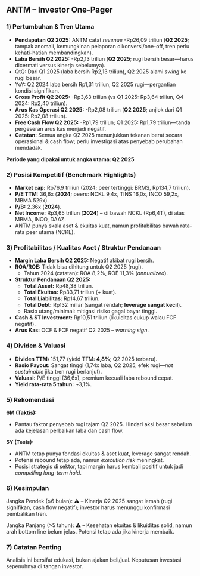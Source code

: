 ## ANTM – Investor One-Pager

### 1) Pertumbuhan & Tren Utama

- **Pendapatan Q2 2025:** ANTM catat *revenue* -Rp26,09 triliun (**Q2 2025**; tampak anomali, kemungkinan pelaporan dikonversi/one-off, tren perlu kehati-hatian membandingkan).
- **Laba Bersih Q2 2025:** -Rp2,13 triliun (**Q2 2025**; rugi bersih besar—harus dicermati versus kinerja sebelumya).
- QtQ: Dari Q1 2025 (laba bersih Rp2,13 triliun), Q2 2025 alami *swing* ke rugi besar.
- YoY: Q2 2024 laba bersih Rp1,31 triliun, Q2 2025 rugi—pergantian kondisi signifikan.
- **Gross Profit Q2 2025:** -Rp3,63 triliun (vs Q1 2025: Rp3,64 triliun, Q4 2024: Rp2,40 triliun).
- **Arus Kas Operasi Q2 2025:** -Rp2,08 triliun (**Q2 2025**; anjlok dari Q1 2025: Rp2,08 triliun).
- **Free Cash Flow Q2 2025:** -Rp1,79 triliun; Q1 2025: Rp1,79 triliun—tanda pergeseran arus kas menjadi negatif.
- **Catatan:** Semua angka Q2 2025 menunjukkan tekanan berat secara operasional & cash flow; perlu investigasi atas penyebab perubahan mendadak.

**Periode yang dipakai untuk angka utama: Q2 2025**

### 2) Posisi Kompetitif (Benchmark Highlights)

- **Market cap:** Rp76,9 triliun (2024; peer tertinggi: BRMS, Rp134,7 triliun).
- **P/E TTM:** 36,6x (**2024**; peers: NCKL 9,4x, TINS 16,0x, INCO 59,2x, MBMA 529x).
- **P/B:** 2.36x (**2024**).
- **Net Income:** Rp3,65 triliun (**2024**) – di bawah NCKL (Rp6,4T), di atas MBMA, INCO, DAAZ.
- ANTM punya skala aset & ekuitas kuat, namun profitabilitas bawah rata-rata peer utama (NCKL).

### 3) Profitabilitas / Kualitas Aset / Struktur Pendanaan

- **Margin Laba Bersih Q2 2025:** Negatif akibat rugi bersih.
- **ROA/ROE:** Tidak bisa dihitung untuk Q2 2025 (rugi).
    - Tahun 2024 (catatan): ROA 8,2%, ROE 11,3% (*annualized*).
- **Struktur Pendanaan Q2 2025:**
    - **Total Asset:** Rp48,38 triliun.
    - **Total Ekuitas:** Rp33,71 triliun (+ kuat).
    - **Total Liabilitas:** Rp14,67 triliun.
    - **Total Debt:** Rp132 miliar (sangat rendah; **leverage sangat kecil**).
    - Rasio utang/minimal: mitigasi risiko gagal bayar tinggi.
- **Cash & ST Investment:** Rp10,51 triliun (likuiditas cukup walau FCF negatif).
- **Arus Kas:** OCF & FCF negatif Q2 2025 – *warning sign*.

### 4) Dividen & Valuasi

- **Dividen TTM:** 151,77 (yield TTM: **4,8%**; Q2 2025 terbaru).
- **Rasio Payout:** Sangat tinggi (1,74x laba, Q2 2025, efek rugi—*not sustainable* jika tren rugi berlanjut).
- **Valuasi:** P/E tinggi (36,6x), premium kecuali laba rebound cepat.
- **Yield rata-rata 5 tahun:** ~3,1%.

### 5) Rekomendasi

**6M (Taktis):**
- Pantau faktor penyebab rugi tajam Q2 2025. Hindari aksi besar sebelum ada kejelasan perbaikan laba dan cash flow.

**5Y (Tesis):**
- ANTM tetap punya fondasi ekuitas & aset kuat, leverage sangat rendah.
- Potensi rebound tetap ada, namun *execution risk* meningkat.
- Posisi strategis di sektor, tapi margin harus kembali positif untuk jadi *compelling long-term hold*.

### 6) Kesimpulan

Jangka Pendek (≤6 bulan): ⚠️ – Kinerja Q2 2025 sangat lemah (rugi signifikan, cash flow negatif); investor harus menunggu konfirmasi pembalikan tren.

Jangka Panjang (>5 tahun): ⚠️ – Kesehatan ekuitas & likuiditas solid, namun arah bottom line belum jelas. Potensi tetap ada jika kinerja membaik.

### 7) Catatan Penting

Analisis ini bersifat edukasi, bukan ajakan beli/jual. Keputusan investasi sepenuhnya di tangan investor.